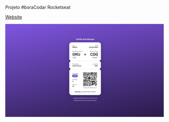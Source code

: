 Projeto #boraCodar Rocketseat

[Website](https://cartao-embarque-andremoser.vercel.app)

![Demonstração](https://github.com/andremoser/cartao-embarque/blob/master/preview.png)
